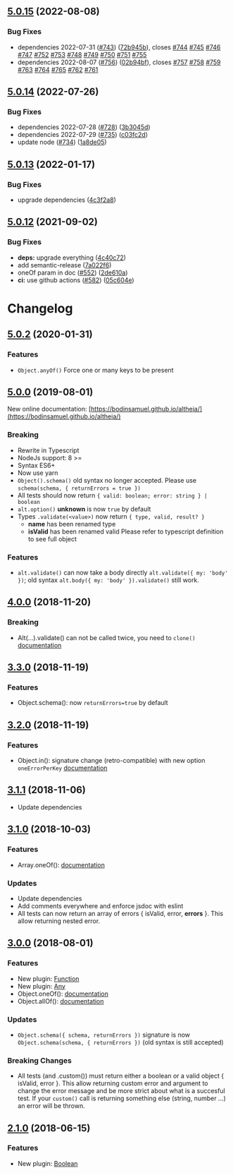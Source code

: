 ## [5.0.15](https://github.com/bodinsamuel/altheia/compare/v5.0.14...v5.0.15) (2022-08-08)


### Bug Fixes

* dependencies 2022-07-31 ([#743](https://github.com/bodinsamuel/altheia/issues/743)) ([72b945b](https://github.com/bodinsamuel/altheia/commit/72b945b2cf4fa404533d518cf876daacbf58a3ec)), closes [#744](https://github.com/bodinsamuel/altheia/issues/744) [#745](https://github.com/bodinsamuel/altheia/issues/745) [#746](https://github.com/bodinsamuel/altheia/issues/746) [#747](https://github.com/bodinsamuel/altheia/issues/747) [#752](https://github.com/bodinsamuel/altheia/issues/752) [#753](https://github.com/bodinsamuel/altheia/issues/753) [#748](https://github.com/bodinsamuel/altheia/issues/748) [#749](https://github.com/bodinsamuel/altheia/issues/749) [#750](https://github.com/bodinsamuel/altheia/issues/750) [#751](https://github.com/bodinsamuel/altheia/issues/751) [#755](https://github.com/bodinsamuel/altheia/issues/755)
* dependencies 2022-08-07 ([#756](https://github.com/bodinsamuel/altheia/issues/756)) ([02b94bf](https://github.com/bodinsamuel/altheia/commit/02b94bfb0b4de44282385bdb58f7141ce00b5327)), closes [#757](https://github.com/bodinsamuel/altheia/issues/757) [#758](https://github.com/bodinsamuel/altheia/issues/758) [#759](https://github.com/bodinsamuel/altheia/issues/759) [#763](https://github.com/bodinsamuel/altheia/issues/763) [#764](https://github.com/bodinsamuel/altheia/issues/764) [#765](https://github.com/bodinsamuel/altheia/issues/765) [#762](https://github.com/bodinsamuel/altheia/issues/762) [#761](https://github.com/bodinsamuel/altheia/issues/761)

## [5.0.14](https://github.com/bodinsamuel/altheia/compare/v5.0.13...v5.0.14) (2022-07-26)


### Bug Fixes

* dependencies 2022-07-28 ([#728](https://github.com/bodinsamuel/altheia/issues/728)) ([3b3045d](https://github.com/bodinsamuel/altheia/commit/3b3045d38db10adeca31fe5ca65746adeeb0a133))
* dependencies 2022-07-29 ([#735](https://github.com/bodinsamuel/altheia/issues/735)) ([c03fc2d](https://github.com/bodinsamuel/altheia/commit/c03fc2df1c689edb085c32dc9f221d0e07d091c7))
* update node ([#734](https://github.com/bodinsamuel/altheia/issues/734)) ([1a8de05](https://github.com/bodinsamuel/altheia/commit/1a8de05aa6430029df92f070f673fe9be56d8e0a))

## [5.0.13](https://github.com/bodinsamuel/altheia/compare/v5.0.12...v5.0.13) (2022-01-17)


### Bug Fixes

* upgrade dependencies ([4c3f2a8](https://github.com/bodinsamuel/altheia/commit/4c3f2a85c0abd347f5625d6a3b03e32ca2872e6d))

## [5.0.12](https://github.com/bodinsamuel/altheia/compare/v5.0.11...v5.0.12) (2021-09-02)


### Bug Fixes

* **deps:** upgrade everything ([4c40c72](https://github.com/bodinsamuel/altheia/commit/4c40c72f93039e3e9524c8a82d911e22c889f4c9))
* add semantic-release ([7a022f6](https://github.com/bodinsamuel/altheia/commit/7a022f6efac132bb4189013af86dfeb3c273fd8d))
* oneOf param in doc ([#552](https://github.com/bodinsamuel/altheia/issues/552)) ([2de610a](https://github.com/bodinsamuel/altheia/commit/2de610a507719feb03c21e32620c5ebd1af6b22a))
* **ci:** use github actions ([#582](https://github.com/bodinsamuel/altheia/issues/582)) ([05c604e](https://github.com/bodinsamuel/altheia/commit/05c604e5db0f156c519d04e8de26d835d07b03aa))

# Changelog

## [5.0.2](https://github.com/bodinsamuel/altheia/compare/v5.0.0...master) (2020-01-31)

### Features

- `Object.anyOf()` Force one or many keys to be present

## [5.0.0](https://github.com/bodinsamuel/altheia/compare/v5.0.0...master) (2019-08-01)

New online documentation:
[https://bodinsamuel.github.io/altheia/](https://bodinsamuel.github.io/altheia/)

### Breaking

- Rewrite in Typescript
- NodeJs support: 8 >=
- Syntax ES6+
- Now use yarn
- `Object().schema()` old syntax no longer accepted.
  Please use `schema(schema, { returnErrors = true })`
- All tests should now return `{ valid: boolean; error: string } | boolean`
- `alt.option()` **unknown** is now `true` by default
- Types `.validate(<value>)` now return `{ type, valid, result? }`
  - **name** has been renamed type
  - **isValid** has been renamed valid
    Please refer to typescript definition to see full object

### Features

- `alt.validate()` can now take a body directly `alt.validate({ my: 'body' })`; old syntax `alt.body({ my: 'body' }).validate()` still work.

## [4.0.0](https://github.com/bodinsamuel/altheia/compare/v4.0.0...master) (2018-11-20)

### Breaking

- Alt(...).validate() can not be called twice, you need to `clone()` [documentation](https://github.com/bodinsamuel/altheia/blob/master/Documentation.md#clone)

## [3.3.0](https://github.com/bodinsamuel/altheia/compare/v3.2.0...master) (2018-11-19)

### Features

- Object.schema(): now `returnErrors=true` by default

## [3.2.0](https://github.com/bodinsamuel/altheia/compare/v3.2.0...master) (2018-11-19)

### Features

- Object.in(): signature change (retro-compatible) with new option `oneErrorPerKey` [documentation](https://github.com/bodinsamuel/altheia/blob/master/Documentation.md#invalue--options-object)

## [3.1.1](https://github.com/bodinsamuel/altheia/compare/v3.1.0...master) (2018-11-06)

- Update dependencies

## [3.1.0](https://github.com/bodinsamuel/altheia/compare/v3.1.0...master) (2018-10-03)

### Features

- Array.oneOf(): [documentation](https://github.com/bodinsamuel/altheia/blob/master/Documentation.md#oneoftemplates)

### Updates

- Update dependencies
- Add comments everywhere and enforce jsdoc with eslint
- All tests can now return an array of errors { isValid, error, **errors** }.
  This allow returning nested error.

## [3.0.0](https://github.com/bodinsamuel/altheia/compare/v3.0.0...master) (2018-08-01)

### Features

- New plugin: [Function](https://github.com/bodinsamuel/altheia/blob/master/Documentation.md#function)
- New plugin: [Any](https://github.com/bodinsamuel/altheia/blob/master/Documentation.md#any)
- Object.oneOf(): [documentation](https://github.com/bodinsamuel/altheia/blob/master/Documentation.md#oneofisonerequired-boolean-keys-string)
- Object.allOf(): [documentation](https://github.com/bodinsamuel/altheia/blob/master/Documentation.md#allofkeys-string)

### Updates

- `Object.schema({ schema, returnErrors })` signature is now `Object.schema(schema, { returnErrors })` (old syntax is still accepted)

### Breaking Changes

- All tests (and .custom()) must return either a boolean or a valid object { isValid, error }.
  This allow returning custom error and argument to change the error message and be more strict about what is a succesful test.
  If your `custom()` call is returning something else (string, number ...) an error will be thrown.

## [2.1.0](https://github.com/bodinsamuel/altheia/compare/v2.1.0...master) (2018-06-15)

### Features

- New plugin: [Boolean](https://github.com/bodinsamuel/altheia/blob/master/Documentation.md#boolean)
